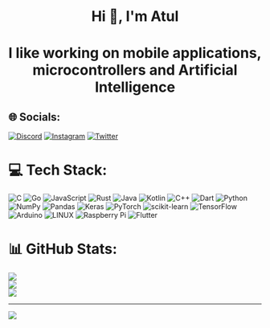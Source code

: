 <h1 align="center">Hi 👋, I'm Atul</h1>
<h1 align="center">I like working on mobile applications, microcontrollers and Artificial Intelligence</h1>

<!--<img align="right" alt="Coding" height = "300" width="300" src="https://media2.giphy.com/media/JIX9t2j0ZTN9S/200w.gif?cid=6c09b9528br7ivpltea541sst9x032b2o7kdypuce44651jl&ep=v1_gifs_search&rid=200w.gif&ct=g">-->


## 🌐 Socials:
[![Discord](https://img.shields.io/badge/Discord-%237289DA.svg?logo=discord&logoColor=white)](https://discord.gg/atul#6034) [![Instagram](https://img.shields.io/badge/Instagram-%23E4405F.svg?logo=Instagram&logoColor=white)](https://instagram.com/atul_raghuvanshi_73)  [![Twitter](https://img.shields.io/badge/Twitter-%231DA1F2.svg?logo=Twitter&logoColor=white)](https://twitter.com/AtulRaghu73) 

# 💻 Tech Stack:
![C](https://img.shields.io/badge/c-%2300599C.svg?style=for-the-badge&logo=c&logoColor=white) ![Go](https://img.shields.io/badge/go-%2300ADD8.svg?style=for-the-badge&logo=go&logoColor=white) ![JavaScript](https://img.shields.io/badge/javascript-%23323330.svg?style=for-the-badge&logo=javascript&logoColor=%23F7DF1E) ![Rust](https://img.shields.io/badge/rust-%23000000.svg?style=for-the-badge&logo=rust&logoColor=white) ![Java](https://img.shields.io/badge/java-%23ED8B00.svg?style=for-the-badge&logo=java&logoColor=white) ![Kotlin](https://img.shields.io/badge/kotlin-%230095D5.svg?style=for-the-badge&logo=kotlin&logoColor=white) ![C++](https://img.shields.io/badge/c++-%2300599C.svg?style=for-the-badge&logo=c%2B%2B&logoColor=white) ![Dart](https://img.shields.io/badge/dart-%230175C2.svg?style=for-the-badge&logo=dart&logoColor=white) ![Python](https://img.shields.io/badge/python-3670A0?style=for-the-badge&logo=python&logoColor=ffdd54) ![NumPy](https://img.shields.io/badge/numpy-%23013243.svg?style=for-the-badge&logo=numpy&logoColor=white) ![Pandas](https://img.shields.io/badge/pandas-%23150458.svg?style=for-the-badge&logo=pandas&logoColor=white) ![Keras](https://img.shields.io/badge/Keras-%23D00000.svg?style=for-the-badge&logo=Keras&logoColor=white) ![PyTorch](https://img.shields.io/badge/PyTorch-%23EE4C2C.svg?style=for-the-badge&logo=PyTorch&logoColor=white) ![scikit-learn](https://img.shields.io/badge/scikit--learn-%23F7931E.svg?style=for-the-badge&logo=scikit-learn&logoColor=white) ![TensorFlow](https://img.shields.io/badge/TensorFlow-%23FF6F00.svg?style=for-the-badge&logo=TensorFlow&logoColor=white) ![Arduino](https://img.shields.io/badge/-Arduino-00979D?style=for-the-badge&logo=Arduino&logoColor=white) ![LINUX](https://img.shields.io/badge/Linux-FCC624?style=for-the-badge&logo=linux&logoColor=black) ![Raspberry Pi](https://img.shields.io/badge/-RaspberryPi-C51A4A?style=for-the-badge&logo=Raspberry-Pi) ![Flutter](https://img.shields.io/badge/Flutter-%2302569B.svg?style=for-the-badge&logo=Flutter&logoColor=white)
# 📊 GitHub Stats:
![](https://github-readme-stats.vercel.app/api?username=AtulRaghuvanshi73&theme=gruvbox&hide_border=false&include_all_commits=false&count_private=false)<br/>
![](https://github-readme-streak-stats.herokuapp.com/?user=AtulRaghuvanshi73&theme=gruvbox&hide_border=false)<br/>
![](https://github-readme-stats.vercel.app/api/top-langs/?username=AtulRaghuvanshi73&theme=gruvbox&hide_border=false&include_all_commits=false&count_private=false&layout=compact)


---
[![](https://visitcount.itsvg.in/api?id=AtulRaghuvanshi73&icon=0&color=0)](https://visitcount.itsvg.in)

<!-- Proudly created with GPRM ( https://gprm.itsvg.in ) -->
